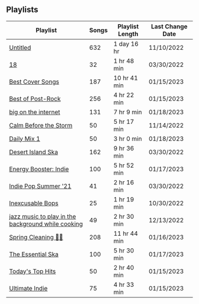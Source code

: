 ## Playlists
|Playlist | Songs | Playlist Length| Last Change Date|
|---|---|---|---|
|[Untitled](/Playlists/Pretty/3MCgdDL3VM4sNHqSVJMDXO.md) | 632 | 1 day 16 hr | 11/10/2022 | 
|[18](/Playlists/Pretty/7DrLIIvXwjSRTAaQjmZtDC.md) | 32 | 1 hr 48 min | 03/30/2022 | 
|[Best Cover Songs](/Playlists/Pretty/7qYDPkTgFw2Z9goeMSgrVC.md) | 187 | 10 hr 41 min | 01/15/2023 | 
|[Best of Post-Rock](/Playlists/Pretty/4ebKOuGNfJ5g8RdtbEBHxe.md) | 256 | 4 hr 22 min | 01/15/2023 | 
|[big on the internet](/Playlists/Pretty/37i9dQZF1DX5Vy6DFOcx00.md) | 131 | 7 hr 9 min | 01/18/2023 | 
|[Calm Before the Storm](/Playlists/Pretty/37i9dQZF1DWWTdxbiocWOL.md) | 50 | 5 hr 17 min | 11/14/2022 | 
|[Daily Mix 1](/Playlists/Pretty/37i9dQZF1E39Gzb56luQni.md) | 50 | 3 hr 0 min | 01/18/2023 | 
|[Desert Island Ska](/Playlists/Pretty/7AodoCcN7r6zCDut0GnG8g.md) | 162 | 9 hr 36 min | 03/30/2022 | 
|[Energy Booster: Indie](/Playlists/Pretty/37i9dQZF1DX8hY56Fq3fM0.md) | 100 | 5 hr 52 min | 01/17/2023 | 
|[Indie Pop Summer '21](/Playlists/Pretty/4BcXTPzIirZmyzp2jj1k5n.md) | 41 | 2 hr 16 min | 03/30/2022 | 
|[Inexcusable Bops](/Playlists/Pretty/1EsozxnoOIr5u6iMfmobfh.md) | 25 | 1 hr 19 min | 10/30/2022 | 
|[jazz music to play in the background while cooking](/Playlists/Pretty/5TrM2C1a4McxIlFMgxgEHi.md) | 49 | 2 hr 30 min | 12/13/2022 | 
|[Spring Cleaning 🧼🧹](/Playlists/Pretty/3R4JUoD8HBVxgAXGRHp6Q9.md) | 208 | 11 hr 44 min | 01/16/2023 | 
|[The Essential Ska](/Playlists/Pretty/37i9dQZF1DX7WJ4yDmRK8R.md) | 100 | 5 hr 30 min | 01/17/2023 | 
|[Today's Top Hits](/Playlists/Pretty/37i9dQZF1DXcBWIGoYBM5M.md) | 50 | 2 hr 40 min | 01/15/2023 | 
|[Ultimate Indie](/Playlists/Pretty/37i9dQZF1DX2Nc3B70tvx0.md) | 75 | 4 hr 33 min | 01/15/2023 | 
